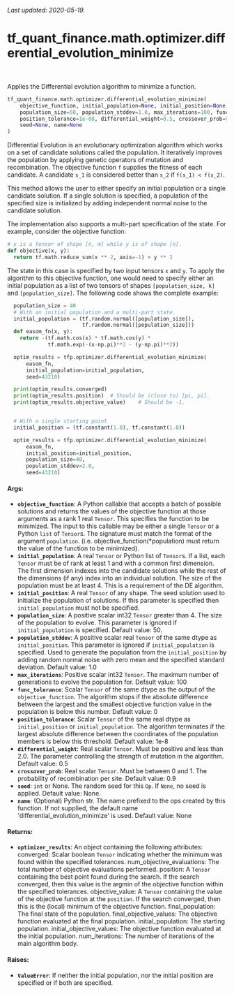 <!--
This file is generated by a tool. Do not edit directly.
For open-source contributions the docs will be updated automatically.
-->

*Last updated: 2020-05-19.*

<div itemscope itemtype="http://developers.google.com/ReferenceObject">
<meta itemprop="name" content="tf_quant_finance.math.optimizer.differential_evolution_minimize" />
<meta itemprop="path" content="Stable" />
</div>

# tf_quant_finance.math.optimizer.differential_evolution_minimize

<!-- Insert buttons and diff -->

<table class="tfo-notebook-buttons tfo-api" align="left">
</table>



Applies the Differential evolution algorithm to minimize a function.

```python
tf_quant_finance.math.optimizer.differential_evolution_minimize(
    objective_function, initial_population=None, initial_position=None,
    population_size=50, population_stddev=1.0, max_iterations=100, func_tolerance=0,
    position_tolerance=1e-08, differential_weight=0.5, crossover_prob=0.9,
    seed=None, name=None
)
```



<!-- Placeholder for "Used in" -->

Differential Evolution is an evolutionary optimization algorithm which works
on a set of candidate solutions called the population. It iteratively
improves the population by applying genetic operators of mutation and
recombination. The objective function `f` supplies the fitness of each
candidate. A candidate `s_1` is considered better than `s_2` if
`f(s_1) < f(s_2)`.

This method allows the user to either specify an initial population or a
single candidate solution. If a single solution is specified, a population
of the specified size is initialized by adding independent normal noise
to the candidate solution.

The implementation also supports a multi-part specification of the state. For
example, consider the objective function:

```python
# x is a tensor of shape [n, m] while y is of shape [n].
def objective(x, y):
  return tf.math.reduce_sum(x ** 2, axis=-1) + y ** 2
```
The state in this case is specified by two input tensors `x` and `y`. To
apply the algorithm to this objective function, one would need to specify
either an initial population as a list of two tensors of shapes
`[population_size, k]` and `[population_size]`. The following code shows the
complete example:

```python
  population_size = 40
  # With an initial population and a multi-part state.
  initial_population = (tf.random.normal([population_size]),
                        tf.random.normal([population_size]))
  def easom_fn(x, y):
    return -(tf.math.cos(x) * tf.math.cos(y) *
             tf.math.exp(-(x-np.pi)**2 - (y-np.pi)**2))

  optim_results = tfp.optimizer.differential_evolution_minimize(
      easom_fn,
      initial_population=initial_population,
      seed=43210)

  print(optim_results.converged)
  print(optim_results.position)  # Should be (close to) [pi, pi].
  print(optim_results.objective_value)    # Should be -1.


  # With a single starting point
  initial_position = (tf.constant(1.0), tf.constant(1.0))

  optim_results = tfp.optimizer.differential_evolution_minimize(
      easom_fn,
      initial_position=initial_position,
      population_size=40,
      population_stddev=2.0,
      seed=43210)
```

#### Args:


* <b>`objective_function`</b>: A Python callable that accepts a batch of possible
  solutions and returns the values of the objective function at those
  arguments as a rank 1 real `Tensor`. This specifies the function to be
  minimized. The input to this callable may be either a single `Tensor`
  or a Python `list` of `Tensor`s. The signature must match the format of
  the argument `population`. (i.e. objective_function(*population) must
  return the value of the function to be minimized).
* <b>`initial_population`</b>: A real `Tensor` or Python list of `Tensor`s.
  If a list, each `Tensor` must be of rank at least 1 and with a common
  first dimension. The first dimension indexes into the candidate solutions
  while the rest of the dimensions (if any) index into an individual
  solution. The size of the population must be at least 4. This is a
  requirement of the DE algorithm.
* <b>`initial_position`</b>: A real `Tensor` of any shape. The seed solution used
  to initialize the population of solutions. If this parameter is specified
  then `initial_population` must not be specified.
* <b>`population_size`</b>: A positive scalar int32 `Tensor` greater than 4. The
  size of the population to evolve. This parameter is ignored if
  `initial_population` is specified.
  Default value: 50.
* <b>`population_stddev`</b>: A positive scalar real `Tensor` of the same dtype
  as `initial_position`. This parameter is ignored if `initial_population`
  is specified. Used to generate the population from the `initial_position`
  by adding random normal noise with zero mean and the specified standard
  deviation.
  Default value: 1.0
* <b>`max_iterations`</b>: Positive scalar int32 `Tensor`. The maximum number of
  generations to evolve the population for.
  Default value: 100
* <b>`func_tolerance`</b>: Scalar `Tensor` of the same dtype as the output of the
  `objective_function`. The algorithm stops if the absolute difference
  between the largest and the smallest objective function value in the
  population is below this number.
  Default value: 0
* <b>`position_tolerance`</b>: Scalar `Tensor` of the same real dtype as
  `initial_position` or `initial_population`. The algorithm terminates if
  the largest absolute difference between the coordinates of the population
  members is below this threshold.
  Default value: 1e-8
* <b>`differential_weight`</b>: Real scalar `Tensor`. Must be positive and less than
  2.0. The parameter controlling the strength of mutation in the algorithm.
  Default value: 0.5
* <b>`crossover_prob`</b>: Real scalar `Tensor`. Must be between 0 and 1. The
  probability of recombination per site.
  Default value: 0.9
* <b>`seed`</b>: `int` or None. The random seed for this `Op`. If `None`, no seed is
  applied.
  Default value: None.
* <b>`name`</b>: (Optional) Python str. The name prefixed to the ops created by this
  function. If not supplied, the default name
  'differential_evolution_minimize' is used.
  Default value: None


#### Returns:


* <b>`optimizer_results`</b>: An object containing the following attributes:
  converged: Scalar boolean `Tensor` indicating whether the minimum was
    found within the specified tolerances.
  num_objective_evaluations: The total number of objective
    evaluations performed.
  position: A `Tensor` containing the best point found during the search.
    If the search converged, then this value is the argmin of the
    objective function within the specified tolerances.
  objective_value: A `Tensor` containing the value of the objective
    function at the `position`. If the search
    converged, then this is the (local) minimum of
    the objective function.
  final_population: The final state of the population.
  final_objective_values: The objective function evaluated at the
    final population.
  initial_population: The starting population.
  initial_objective_values: The objective function evaluated at the
    initial population.
  num_iterations: The number of iterations of the main algorithm body.


#### Raises:


* <b>`ValueError`</b>: If neither the initial population, nor the initial position
  are specified or if both are specified.
